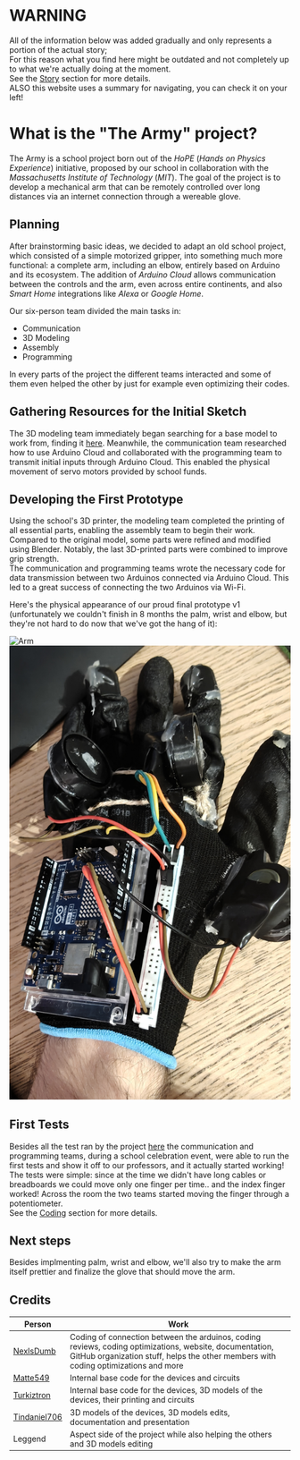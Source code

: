 # WARNING
All of the information below was added gradually and only represents a portion of the actual story;<br>
For this reason what you find here might be outdated and not completely up to what we're actually doing at the moment.<br>
See the [Story](./story.md) section for more details.<br>
ALSO this website uses a summary for navigating, you can check it on your left!

# What is the "The Army" project?
The Army is a school project born out of the _HoPE_ (_Hands on Physics Experience_) initiative, proposed by our school in collaboration with the _Massachusetts Institute of Technology_ (_MIT_). The goal of the project is to develop a mechanical arm that can be remotely controlled over long distances via an internet connection through a wereable glove.

## Planning
After brainstorming basic ideas, we decided to adapt an old school project, which consisted of a simple motorized gripper, into something much more functional: a complete arm, including an elbow, entirely based on Arduino and its ecosystem. The addition of _Arduino Cloud_ allows communication between the controls and the arm, even across entire continents, and also _Smart Home_ integrations like _Alexa_ or _Google Home_.

Our six-person team divided the main tasks in:
- Communication
- 3D Modeling
- Assembly
- Programming

In every parts of the project the different teams interacted and some of them even helped the other by just for example even optimizing their codes.

## Gathering Resources for the Initial Sketch
The 3D modeling team immediately began searching for a base model to work from, finding it [here](https://www.thingiverse.com/thing:2269115). Meanwhile, the communication team researched how to use Arduino Cloud and collaborated with the programming team to transmit initial inputs through Arduino Cloud. This enabled the physical movement of servo motors provided by school funds.

## Developing the First Prototype
Using the school's 3D printer, the modeling team completed the printing of all essential parts, enabling the assembly team to begin their work. Compared to the original model, some parts were refined and modified using Blender. Notably, the last 3D-printed parts were combined to improve grip strength.<br>
The communication and programming teams wrote the necessary code for data transmission between two Arduinos connected via Arduino Cloud. This led to a great success of connecting the two Arduinos via Wi-Fi.

Here's the physical appearance of our proud final prototype v1 (unfortunately we couldn't finish in 8 months the palm, wrist and elbow, but they're not hard to do now that we've got the hang of it):

![Arm](https://github.com/The-Army-Hope/RemoteArm/blob/main/source/v1/arm/circuit-up-all.jpg)<br>
![Glove](https://github.com/The-Army-Hope/RemoteArm/blob/main/source/v1/glove/circuit-up.jpg)

## First Tests
Besides all the test ran by the project [here](https://github.com/The-Army-Hope/Arduino-Tests) the communication and programming teams, during a school celebration event, were able to run the first tests and show it off to our professors, and it actually started working!<br>
The tests were simple: since at the time we didn't have long cables or breadboards we could move only one finger per time.. and the index finger worked! Across the room the two teams started moving the finger through a potentiometer.<br>
See the [Coding](./coding.md) section for more details.

## Next steps
Besides implmenting palm, wrist and elbow, we'll also try to make the arm itself prettier and finalize the glove that should move the arm.

## Credits
| Person                                          | Work                                                                                                                                                                                           |
| ----------------------------------------------- | ---------------------------------------------------------------------------------------------------------------------------------------------------------------------------------------------- |
| [NexIsDumb](https://github.com/NexIsDumb)       | Coding of connection between the arduinos, coding reviews, coding optimizations, website, documentation, GitHub organization stuff, helps the other members with coding optimizations and more |
| [Matte549](https://github.com/Matte549)         | Internal base code for the devices and circuits                                                                                                                                                |
| [Turkiztron](https://github.com/turkiz-jpg)     | Internal base code for the devices, 3D models of the devices, their printing and circuits                                                                                                      |
| [Tindaniel706](https://github.com/Tindaniel706) | 3D models of the devices, 3D models edits, documentation and presentation                                                                                                                      |
| Leggend                                         | Aspect side of the project while also helping the others and 3D models editing                                                                                                                 |